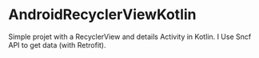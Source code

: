 # AndroidRecyclerViewKotlin
Simple projet with a RecyclerView and details Activity in Kotlin. I Use Sncf API to get data (with Retrofit).
